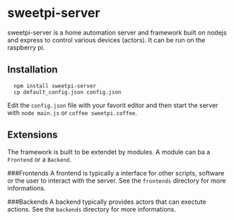 sweetpi-server
==============

sweetpi-server is a home automation server and framework built on nodejs and express 
to control various devices (actors). It can be run on the raspberry pi.

Installation
------------
```
  npm install sweetpi-server
  cp default_config.json config.json
```
Edit the `config.json` file with your favorit editor and then start the server with `node main.js` or `coffee sweetpi.coffee`.

Extensions
----------
The framework is built to be extendet by modules. A module can ba a `Frontend` or a `Backend`. 

###Frontends
A frontend is typically a interface for other scripts, software or the user to interact with the server. See the `frontends` directory for more informations.

###Backends
A backend typically provides actors that can exectute actions. See the `backends` directory for more informations.
